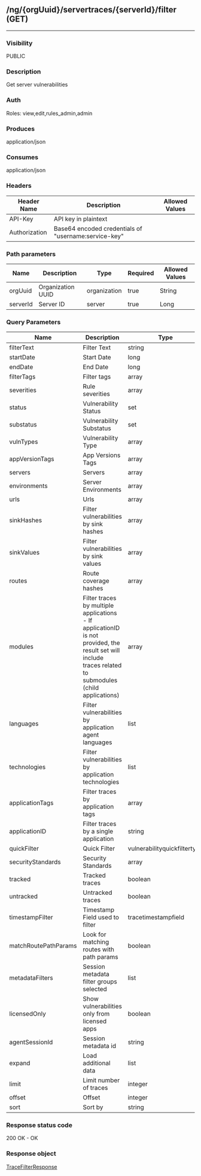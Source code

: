 ## /ng/{orgUuid}/servertraces/{serverId}/filter (GET)
---
### Visibility
PUBLIC
### Description
Get server vulnerabilities
### Auth
Roles: view,edit,rules_admin,admin
### Produces
application/json
### Consumes
application/json
### Headers
| Header Name | Description | Allowed Values |
| ----------- | ----------- | ----------- |
| API-Key | API key in plaintext |  |
| Authorization | Base64 encoded credentials of &quot;username:service-key&quot; |  |
### Path parameters
| Name | Description | Type | Required | Allowed Values |
| ----------- | ----------- | ----------- | ----------- | ----------- |
| orgUuid | Organization UUID | organization | true | String |
| serverId | Server ID | server | true | Long |
### Query Parameters
| Name | Description | Type | Required | Allowed Values |
| ----------- | ----------- | ----------- | ----------- | ----------- |
| filterText | Filter Text | string | false | String |
| startDate | Start Date | long | false | Long |
| endDate | End Date | long | false | Long |
| filterTags | Filter tags | array | false | String[] |
| severities | Rule severities | array | false | RuleSeverity[] |
| status | Vulnerability Status | set | false | Set |
| substatus | Vulnerability Substatus | set | false | Set |
| vulnTypes | Vulnerability Type | array | false | String[] |
| appVersionTags | App Versions Tags | array | false | String[] |
| servers | Servers | array | false | Long[] |
| environments | Server Environments | array | false | ServerEnvironment[] |
| urls | Urls | array | false | String[] |
| sinkHashes | Filter vulnerabilities by sink hashes | array | false | Long[] |
| sinkValues | Filter vulnerabilities by sink values | array | false | String[] |
| routes | Route coverage hashes | array | false | String[] |
| modules | Filter traces by multiple applications - If applicationID is not provided, the result set will include traces related to submodules (child applications) | array | false | String[] |
| languages | Filter vulnerabilities by application agent languages | list | false | List |
| technologies | Filter vulnerabilities by application technologies | list | false | List |
| applicationTags | Filter traces by application tags | array | false | String[] |
| applicationID | Filter traces by a single application | string | false | String |
| quickFilter | Quick Filter | vulnerabilityquickfiltertype | false | VulnerabilityQuickFilterType |
| securityStandards | Security Standards | array | false | String[] |
| tracked | Tracked traces | boolean | false | boolean |
| untracked | Untracked traces | boolean | false | boolean |
| timestampFilter | Timestamp Field used to filter | tracetimestampfield | false | LAST,FIRST |
| matchRoutePathParams | Look for matching routes with path params | boolean | false | boolean |
| metadataFilters | Session metadata filter groups selected | list | false | List |
| licensedOnly | Show vulnerabilities only from licensed apps | boolean | false | boolean |
| agentSessionId | Session metadata id | string | false | String |
| expand | Load additional data | list | false | application,events,notes,request,session_metadata,sink,vulnerability_instances,skip_links |
| limit | Limit number of traces | integer | false | Integer |
| offset | Offset | integer | false | Integer |
| sort | Sort by | string | false | lastTimeSeen,status,title,application.name,severity |
### Response status code
200 OK - OK
### Response object
[TraceFilterResponse](<../../objects/TraceFilterResponse.md>)

